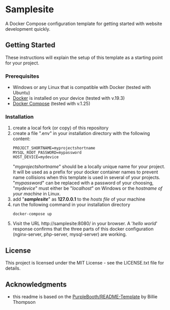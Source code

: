 # Samplesite
A Docker Compose configuration template for getting started with website development quickly.
## Getting Started
These instructions will explain the setup of this template as a starting point for your project.
### Prerequisites
* Windows or any Linux that is compatible with Docker (tested with Ubuntu)
* [Docker][1] is installed on your device (tested with v.19.3) 
* [Docker Compose][2] (tested with v.1.25)
### Installation
1.   create a local fork (or copy) of this repository
1.   create a file ".env" in your installation directory with the following content:
        ```
        PROJECT_SHORTNAME=myprojectshortname
        MYSQL_ROOT_PASSWORD=mypassword
        HOST_DEVICE=mydevice
        ```  
     "_myprojectshortname_" should be a locally unique name for your project.
     It will be used as a prefix for your docker container names to prevent name collisions when this template is used
     in several of your projects.
     "_mypassword_" can be replaced with a password of your choosing,  
     "_mydevice_" must either be "_localhost_" on Windows or the _hostname of your machine_ in Linux.
1.   add "___samplesite___" as __127.0.0.1__ to the _hosts file_ of your machine
1.   run the following command in your installation directory
        ```
        docker-compose up
        ```
1.   Visit the URL http://samplesite:8080/ in your browser. A '_hello world_' response confirms
     that the three parts of this docker configuration (nginx-server, php-server, mysql-server) are working.
## License
This project is licensed under the MIT License - see the LICENSE.txt file for details.
## Acknowledgments
* this readme is based on the [PurpleBooth/README-Template][3] by Billie Thompson

[1]: https://docs.docker.com/get-started/
[2]: https://docs.docker.com/compose/install/
[3]: https://gist.github.com/PurpleBooth/109311bb0361f32d87a2